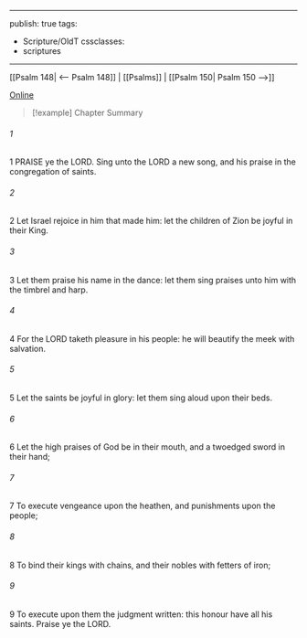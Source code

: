 

---
publish: true
tags:
  - Scripture/OldT
cssclasses:
  - scriptures
---
[[Psalm 148| <-- Psalm 148]] | [[Psalms]] | [[Psalm 150| Psalm 150 -->]]

[Online](https://churchofjesuschrist.org/study/scriptures/ot/ps/149?lang=eng)

>[!example] Chapter Summary
>
###### 1
1 PRAISE ye the LORD.  Sing unto the LORD a new song, and his praise in the congregation of saints.
###### 2
2 Let Israel rejoice in him that made him: let the children of Zion be joyful in their King.
###### 3
3 Let them praise his name in the dance: let them sing praises unto him with the timbrel and harp.
###### 4
4 For the LORD taketh pleasure in his people: he will beautify the meek with salvation.
###### 5
5 Let the saints be joyful in glory: let them sing aloud upon their beds.
###### 6
6 Let the high praises of God be in their mouth, and a twoedged sword in their hand;
###### 7
7 To execute vengeance upon the heathen, and punishments upon the people;
###### 8
8 To bind their kings with chains, and their nobles with fetters of iron;
###### 9
9 To execute upon them the judgment written: this honour have all his saints.  Praise ye the LORD.



